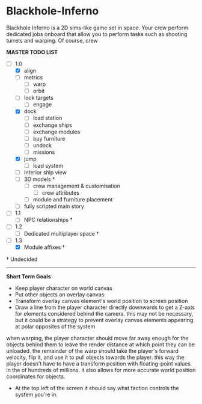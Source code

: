 # Blackhole-Inferno

Blackhole Inferno is a 2D sims-like game set in space. Your crew perform dedicated jobs onboard that allow you to perform tasks such as shooting turrets and warping. Of course, crew 

**__MASTER TODO LIST__**
* [ ] 1.0
  * [x] align
  * [ ] metrics 
    * [ ] warp
    * [ ] orbit
  * [ ] lock targets
    * [ ] engage
  * [x] dock
    * [ ] load station
    * [ ] exchange ships
    * [ ] exchange modules
    * [ ] buy furniture
    * [ ] undock
    * [ ] missions
  * [x] jump
    * [ ] load system
  * [ ] interior ship view
  * [ ] 3D models †
    * [ ] crew management & customisation
      * [ ] crew attributes
    * [ ] module and furniture placement
  * [ ] fully scripted main story
* [ ] 1.1
  * [ ] NPC relationships †
* [ ] 1.2
  * [ ] Dedicated multiplayer space †
* [ ] 1.3
  * [x] Module affixes †

†          Undecided

---

**Short Term Goals**

* Keep player character on world canvas
* Put other objects on overlay canvas
* Transform overlay canvas element's world position to screen position
* Draw a line from the player character directly downwards to get a Z-axis for elements considered behind the camera. this may not be necessary, but it could be a strategy to prevent overlay canvas elements appearing at polar opposites of the system

when warping, the player character should move far away enough for the objects behind them to leave the render distance at which point they can be unloaded. the remainder of the warp should take the player's forward velocity, flip it, and use it to pull objects towards the player. this way the player doesn't have to have a transform position with floating-point values in the of hundreds of millions. it also allows for more accurate world position coordinates for objects.

* At the top left of the screen it should say what faction controls the system you're in.